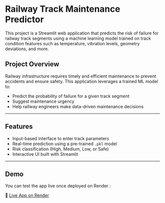 
# Railway Track Maintenance Predictor

This project is a Streamlit web application that predicts the risk of failure for railway track segments using a machine learning model trained on track condition features such as temperature, vibration levels, geometry deviations, and more.

##  Project Overview

Railway infrastructure requires timely and efficient maintenance to prevent accidents and ensure safety. This application leverages a trained ML model to:
- Predict the probability of failure for a given track segment
- Suggest maintenance urgency
- Help railway engineers make data-driven maintenance decisions

---

##  Features

- Input-based interface to enter track parameters
- Real-time prediction using a pre-trained `.pkl` model
- Risk classification (High, Medium, Low, or Safe)
- Interactive UI built with Streamlit

---

##  Demo

You can test the app live once deployed on Render :

🔗 [Live App on Render](https://railway-track-management.onrender.com/)



